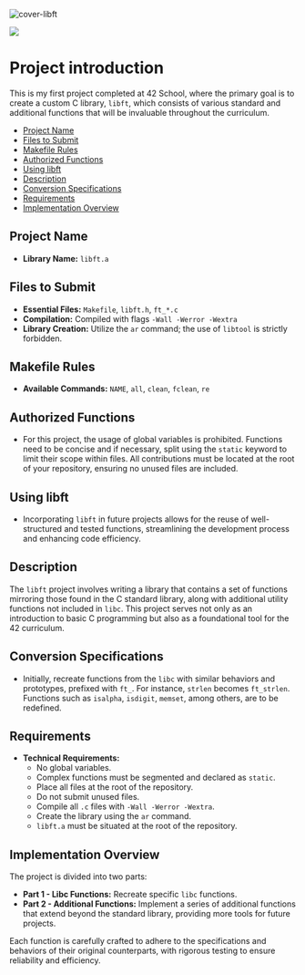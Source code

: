 
![cover-libft](https://github.com/DevAwizard/Libft_by_anwu-yan/assets/153505451/ed6d1e9d-19a4-4f05-8e30-c3cc77b7ca10)


<img src="https://img.shields.io/badge/c-%23A8B9CC.svg?&style=for-the-badge&logo=c&logoColor=black" />

# Project introduction

This is my first project completed at 42 School, where the primary goal is to create a custom C library, `libft`, which consists of various standard and additional functions that will be invaluable throughout the curriculum.


- [Project Name](#project-name)
- [Files to Submit](#files-to-submit)
- [Makefile Rules](#makefile-rules)
- [Authorized Functions](#authorized-functions)
- [Using libft](#using-libft)
- [Description](#description)
- [Conversion Specifications](#conversion-specifications)
- [Requirements](#requirements)
- [Implementation Overview](#implementation-overview)

## Project Name

- **Library Name:** `libft.a`

## Files to Submit

- **Essential Files:** `Makefile`, `libft.h`, `ft_*.c`
- **Compilation:** Compiled with flags `-Wall -Werror -Wextra`
- **Library Creation:** Utilize the `ar` command; the use of `libtool` is strictly forbidden.

## Makefile Rules

- **Available Commands:** `NAME`, `all`, `clean`, `fclean`, `re`

## Authorized Functions

- For this project, the usage of global variables is prohibited. Functions need to be concise and if necessary, split using the `static` keyword to limit their scope within files. All contributions must be located at the root of your repository, ensuring no unused files are included.

## Using libft

- Incorporating `libft` in future projects allows for the reuse of well-structured and tested functions, streamlining the development process and enhancing code efficiency.

## Description

The `libft` project involves writing a library that contains a set of functions mirroring those found in the C standard library, along with additional utility functions not included in `libc`. This project serves not only as an introduction to basic C programming but also as a foundational tool for the 42 curriculum.

## Conversion Specifications

- Initially, recreate functions from the `libc` with similar behaviors and prototypes, prefixed with `ft_`. For instance, `strlen` becomes `ft_strlen`. Functions such as `isalpha`, `isdigit`, `memset`, among others, are to be redefined.

## Requirements

- **Technical Requirements:**
  - No global variables.
  - Complex functions must be segmented and declared as `static`.
  - Place all files at the root of the repository.
  - Do not submit unused files.
  - Compile all `.c` files with `-Wall -Werror -Wextra`.
  - Create the library using the `ar` command.
  - `libft.a` must be situated at the root of the repository.

## Implementation Overview

The project is divided into two parts:
- **Part 1 - Libc Functions:** Recreate specific `libc` functions.
- **Part 2 - Additional Functions:** Implement a series of additional functions that extend beyond the standard library, providing more tools for future projects.

Each function is carefully crafted to adhere to the specifications and behaviors of their original counterparts, with rigorous testing to ensure reliability and efficiency.


